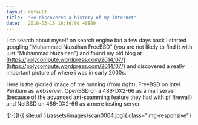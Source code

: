 ```yaml
---
layout: default
title:  "Re-discovered a history of my internet"
date:   2016-03-16 18:16:00 +0800
---
```

I do search about myself on search engine but a few days back i started googling "Muhammad Nuzaihan FreeBSD" (you are not likely to find it with just "Muhammad Nuzaihan") and found my old blog at [https://polycompute.wordpress.com/2014/07/](https://polycompute.wordpress.com/2014/07/) and discovered a really important picture of where i was in early 2000s.

Here is the gloried image of me running (from right), FreeBSD on Intel Pentium as webserver, OpenBSD on a 486-DX2-66 as a mail server (because of the advanced ant-spamming feature they had with pf firewall) and NetBSD on 486-DX2-66 as a mere testing server.

![:-)]({{ site.url }}/assets/images/scan0004.jpg){:class="img-responsive"}
